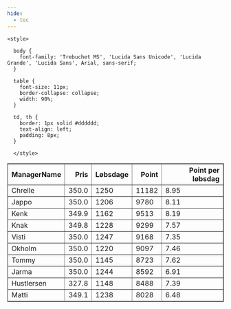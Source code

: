 ```yaml
---
hide:
  - toc
---
```


<!doctype html>
<html lang="en">
  <head>
    <meta charset="UTF-8" />
    <meta name="viewport" content="width=device-width, initial-scale=1.0" />
    <title> C Y K E L V E N N E R </title>

    <style>

      body {
        font-family: 'Trebuchet MS', 'Lucida Sans Unicode', 'Lucida Grande', 'Lucida Sans', Arial, sans-serif;
      }

      table {
        font-size: 11px;
        border-collapse: collapse;
        width: 90%;
      }
      
      td, th {
        border: 1px solid #dddddd;
        text-align: left;
        padding: 8px;
      }
      
      </style>
  </head>
  <body>
  <table border="1" class="dataframe" id="filterabletable">
  <thead>
    <tr style="text-align: right;">
      <th>ManagerName</th>
      <th>Pris</th>
      <th>Løbsdage</th>
      <th>Point</th>
      <th>Point per løbsdag</th>
    </tr>
  </thead>
  <tbody>
    <tr>
      <td>Chrelle</td>
      <td>350.0</td>
      <td>1250</td>
      <td>11182</td>
      <td>8.95</td>
    </tr>
    <tr>
      <td>Jappo</td>
      <td>350.0</td>
      <td>1206</td>
      <td>9780</td>
      <td>8.11</td>
    </tr>
    <tr>
      <td>Kenk</td>
      <td>349.9</td>
      <td>1162</td>
      <td>9513</td>
      <td>8.19</td>
    </tr>
    <tr>
      <td>Knak</td>
      <td>349.8</td>
      <td>1228</td>
      <td>9299</td>
      <td>7.57</td>
    </tr>
    <tr>
      <td>Visti</td>
      <td>350.0</td>
      <td>1247</td>
      <td>9168</td>
      <td>7.35</td>
    </tr>
    <tr>
      <td>Okholm</td>
      <td>350.0</td>
      <td>1220</td>
      <td>9097</td>
      <td>7.46</td>
    </tr>
    <tr>
      <td>Tommy</td>
      <td>350.0</td>
      <td>1145</td>
      <td>8723</td>
      <td>7.62</td>
    </tr>
    <tr>
      <td>Jarma</td>
      <td>350.0</td>
      <td>1244</td>
      <td>8592</td>
      <td>6.91</td>
    </tr>
    <tr>
      <td>Hustlersen</td>
      <td>327.8</td>
      <td>1148</td>
      <td>8488</td>
      <td>7.39</td>
    </tr>
    <tr>
      <td>Matti</td>
      <td>349.1</td>
      <td>1238</td>
      <td>8028</td>
      <td>6.48</td>
    </tr>
  </tbody>
</table>
<script src="../js/tablefilter/tablefilter.js"></script>

  <script data-config>
    var tfConfig = {
      base_path: '../js/tablefilter/',
      alternate_rows: true,
      btn_reset: {
          text: 'Nulstil'
      },
      auto_filter: {
        delay: 1100 //milliseconds
      },
 
      loader: true,
      no_results_message: true,  

      // columns data types
      col_types: [
          'string',
          { type: 'formatted-number', decimal: '.', thousands: ',' },
          'number',
          'number',
          { type: 'formatted-number', decimal: '.', thousands: ',' },
      ],

      // Sort extension: in this example the column data types are provided by the
      // 'col_types' property. The sort extension also has a 'types' property
      // defining the columns data type for column sorting. If the 'types'
      // property is not defined, the sorting extension will fallback to
      // the 'col_types' definitions.
      extensions: [{ name: 'sort' }]
  };

  var tf = new TableFilter('filterabletable', tfConfig);
  tf.init();
</script>
    
  </body>
</html>